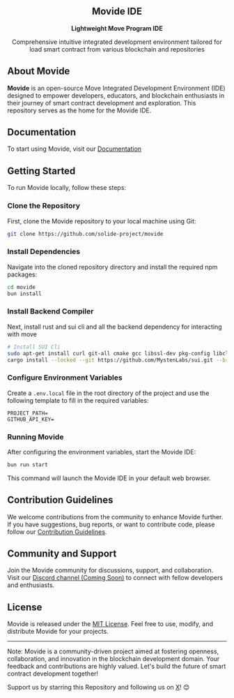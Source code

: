 <p align="center">
  <h2 align="center">Movide IDE</h2>
  <p align="center"><b>Lightweight Move Program IDE</b></p>
  <p align="center">Comprehensive intuitive integrated development environment tailored for load smart contract from various blockchain and repositories</p>
</p>

## About Movide 

**Movide** is an open-source Move Integrated Development Environment (IDE) designed to empower developers, educators, and blockchain enthusiasts in their journey of smart contract development and exploration. This repository serves as the home for the Movide IDE.

## Documentation

To start using Movide, visit our [Documentation](https://docs.solide0x.tech/docs/ide/move-ide)

## Getting Started

To run Movide locally, follow these steps:

### Clone the Repository
First, clone the Movide repository to your local machine using Git:
```bash
git clone https://github.com/solide-project/movide
```

### Install Dependencies
Navigate into the cloned repository directory and install the required npm packages:
```bash
cd movide
bun install
```

### Install Backend Compiler
Next, install rust and sui cli and all the backend dependency for interacting with move
```bash
# Install SUI Cli
sudo apt-get install curl git-all cmake gcc libssl-dev pkg-config libclang-dev libpq-dev build-essential
cargo install --locked --git https://github.com/MystenLabs/sui.git --branch testnet sui
```

### Configure Environment Variables
Create a `.env.local` file in the root directory of the project and use the following template to fill in the required variables:
```
PROJECT_PATH=
GITHUB_API_KEY=
```

### Running Movide
After configuring the environment variables, start the Movide IDE:
```bash
bun run start
```

This command will launch the Movide IDE in your default web browser.

## Contribution Guidelines

We welcome contributions from the community to enhance Movide further. If you have suggestions, bug reports, or want to contribute code, please follow our [Contribution Guidelines](link-to-contribution-guidelines).

## Community and Support

Join the Movide community for discussions, support, and collaboration. Visit our [Discord channel (Coming Soon)](#) to connect with fellow developers and enthusiasts.

## License

Movide is released under the [MIT License](link-to-license). Feel free to use, modify, and distribute Movide for your projects.

---

Note: Movide is a community-driven project aimed at fostering openness, collaboration, and innovation in the blockchain development domain. Your feedback and contributions are highly valued. Let's build the future of smart contract development together!

Support us by starring this Repository and following us on [X](https://twitter.com/SolideProject)! 😊
